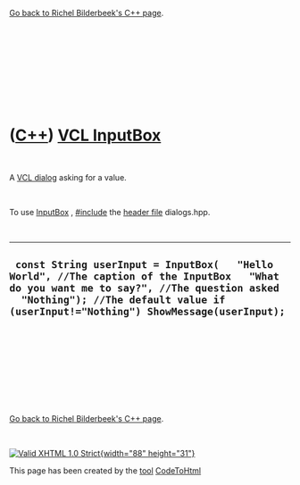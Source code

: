 

[Go back to Richel Bilderbeek's C++ page](Cpp.htm).

 

 

 

 

 

([C++](Cpp.htm)) [VCL InputBox](CppVclInputBox.htm)
===================================================

 

A [VCL dialog](CppVclDialog.htm) asking for a value.

 

To use [InputBox](CppVclInputBox.htm) , [\#include](CppInclude.htm) the
[header file](CppHeaderFile.htm) dialogs.hpp.

 

  --------------------------------------------------------------------------------------------------------------------------------------------------------------------------------------------------------------------------------
  ` const String userInput = InputBox(   "Hello World", //The caption of the InputBox   "What do you want me to say?", //The question asked   "Nothing"); //The default value if (userInput!="Nothing") ShowMessage(userInput);`
  --------------------------------------------------------------------------------------------------------------------------------------------------------------------------------------------------------------------------------

 

 

 

 

 

[Go back to Richel Bilderbeek's C++ page](Cpp.htm).



 

[![Valid XHTML 1.0 Strict](valid-xhtml10.png){width="88"
height="31"}](http://validator.w3.org/check?uri=referer)

This page has been created by the [tool](Tools.htm)
[CodeToHtml](ToolCodeToHtml.htm)
